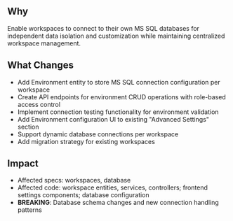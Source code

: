 ## Why

Enable workspaces to connect to their own MS SQL databases for independent data isolation and customization while maintaining centralized workspace management.

## What Changes

- Add Environment entity to store MS SQL connection configuration per workspace
- Create API endpoints for environment CRUD operations with role-based access control
- Implement connection testing functionality for environment validation
- Add Environment configuration UI to existing "Advanced Settings" section
- Support dynamic database connections per workspace
- Add migration strategy for existing workspaces

## Impact

- Affected specs: workspaces, database
- Affected code: workspace entities, services, controllers; frontend settings components; database configuration
- **BREAKING**: Database schema changes and new connection handling patterns
